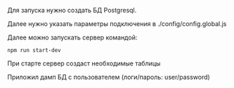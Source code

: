 Для запуска нужно создать БД Postgresql. 

Далее нужно указать параметры подключения в ./config/config.global.js

Далее можно запускать сервер командой:
```
npm run start-dev
```
При старте сервер создаст необходимые таблицы

Приложил дамп БД с пользователем (логи/пароль: user/password)
